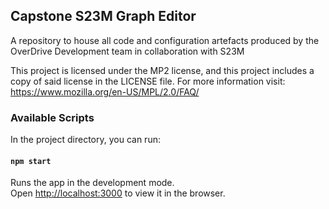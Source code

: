 ## Capstone S23M Graph Editor
A repository to house all code and configuration artefacts produced by the OverDrive Development team in collaboration with S23M

This project is licensed under the MP2 license, and this project includes a copy of said license in the LICENSE file. For more information visit: https://www.mozilla.org/en-US/MPL/2.0/FAQ/


### Available Scripts

In the project directory, you can run:

#### `npm start`

Runs the app in the development mode.<br />
Open [http://localhost:3000](http://localhost:3000) to view it in the browser.